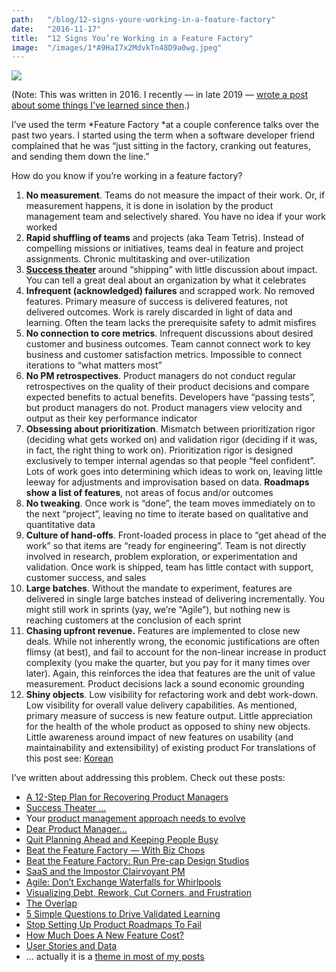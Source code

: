 ```yaml
---
path:	"/blog/12-signs-youre-working-in-a-feature-factory"
date:	"2016-11-17"
title:	"12 Signs You’re Working in a Feature Factory"
image:	"/images/1*A9HaI7x2MdvkTn48D9a0wg.jpeg"
---
```


![](/images/1*A9HaI7x2MdvkTn48D9a0wg.jpeg)

(Note: This was written in 2016. I recently — in late 2019 — [wrote a post about some things I've learned since then](https://amplitude.com/blog/12-signs-youre-working-in-a-feature-factory-3-years-later).)

I’ve used the term *Feature Factory *at a couple conference talks over the past two years. I started using the term when a software developer friend complained that he was “just sitting in the factory, cranking out features, and sending them down the line.”

How do you know if you’re working in a feature factory?

1. **No measurement**. Teams do not measure the impact of their work. Or, if measurement happens, it is done in isolation by the product management team and selectively shared. You have no idea if your work worked
2. **Rapid shuffling of teams** and projects (aka Team Tetris). Instead of compelling missions or initiatives, teams deal in feature and project assignments. Chronic multitasking and over-utilization
3. [**Success theater**](https://medium.com/@johnpcutler/success-theater-b60a1666fe67#.5zjj95jy4) around “shipping” with little discussion about impact. You can tell a great deal about an organization by what it celebrates
4. **Infrequent (acknowledged) failures** and scrapped work. No removed features. Primary measure of success is delivered features, not delivered outcomes. Work is rarely discarded in light of data and learning. Often the team lacks the prerequisite safety to admit misfires
5. **No connection to core metrics**. Infrequent discussions about desired customer and business outcomes. Team cannot connect work to key business and customer satisfaction metrics. Impossible to connect iterations to “what matters most”
6. **No PM retrospectives**. Product managers do not conduct regular retrospectives on the quality of their product decisions and compare expected benefits to actual benefits. Developers have “passing tests”, but product managers do not. Product managers view velocity and output as their key performance indicator
7. **Obsessing about prioritization**. Mismatch between prioritization rigor (deciding what gets worked on) and validation rigor (deciding if it was, in fact, the right thing to work on). Prioritization rigor is designed exclusively to temper internal agendas so that people “feel confident”. Lots of work goes into determining which ideas to work on, leaving little leeway for adjustments and improvisation based on data. **Roadmaps show a list of features**, not areas of focus and/or outcomes
8. **No tweaking**. Once work is “done”, the team moves immediately on to the next “project”, leaving no time to iterate based on qualitative and quantitative data
9. **Culture of hand-offs**. Front-loaded process in place to “get ahead of the work” so that items are “ready for engineering”. Team is not directly involved in research, problem exploration, or experimentation and validation. Once work is shipped, team has little contact with support, customer success, and sales
10. **Large batches**. Without the mandate to experiment, features are delivered in single large batches instead of delivering incrementally. You might still work in sprints (yay, we’re “Agile”), but nothing new is reaching customers at the conclusion of each sprint
11. **Chasing upfront revenue.** Features are implemented to close new deals. While not inherently wrong, the economic justifications are often flimsy (at best), and fail to account for the non-linear increase in product complexity (you make the quarter, but you pay for it many times over later). Again, this reinforces the idea that features are the unit of value measurement. Product decisions lack a sound economic grounding
12. **Shiny objects**. Low visibility for refactoring work and debt work-down. Low visibility for overall value delivery capabilities. As mentioned, primary measure of success is new feature output. Little appreciation for the health of the whole product as opposed to shiny new objects. Little awareness around impact of new features on usability (and maintainability and extensibility) of existing product
For translations of this post see: [Korean](http://JeongMin%20Kwon)

I’ve written about addressing this problem. Check out these posts:

* [A 12-Step Plan for Recovering Product Managers](https://hackernoon.com/a-12-step-program-for-recovering-product-managers-cd02fb2b6709#.d6tjlpbgl)
* [Success Theater …](https://medium.com/@johnpcutler/success-theater-b60a1666fe67#.5zjj95jy4)
* Your [product management approach needs to evolve](https://medium.com/@johnpcutler/the-evolving-product-manager-role-6f288bbc3cda#.1ps2ucfg0)
* [Dear Product Manager…](https://hackernoon.com/dear-product-managers-c488ba6386ea#.mij4797cz)
* [Quit Planning Ahead and Keeping People Busy](https://medium.com/@johnpcutler/quit-planning-ahead-and-keeping-people-busy-937e74d5a1fb#.vt8hm9887)
* [Beat the Feature Factory — With Biz Chops](https://medium.com/@johnpcutler/beat-the-feature-factory-with-biz-chops-dfc7cf6309ae#.ts03mh85d)
* [Beat the Feature Factory: Run Pre-cap Design Studios](https://medium.com/@johnpcutler/beat-the-feature-factory-run-pre-cap-design-studios-725d1c83ecd7#.bjmtflkas)
* [SaaS and the Impostor Clairvoyant PM](https://medium.theuxblog.com/saas-and-the-imposter-clairvoyant-pm-fa910eb7b4d0#.g8kaxplfj)
* [Agile: Don’t Exchange Waterfalls for Whirlpools](https://medium.com/@johnpcutler/agile-dont-exchange-waterfalls-for-whirlpools-798c50c08457#.m76848ghe)
* [Visualizing Debt, Rework, Cut Corners, and Frustration](https://medium.com/@johnpcutler/visualizing-debt-rework-cut-corners-and-frustration-8b1195fb67ea#.s4n5psmi7)
* [The Overlap](https://medium.com/@johnpcutler/the-overlap-puxeng-56dcfd33875b#.v2ftd32f1)
* [5 Simple Questions to Drive Validated Learning](https://medium.com/@johnpcutler/4-simple-questions-to-drive-validated-learning-548a51a70ee5#.b7ex322q1)
* [Stop Setting Up Product Roadmaps To Fail](https://medium.com/@johnpcutler/stop-setting-up-product-roadmaps-to-fail-3189452360a3#.xtcogg32i)
* [How Much Does A New Feature Cost?](https://medium.com/@johnpcutler/how-much-does-a-new-feature-cost-f93c82bf638f#.4z8zx61vn)
* [User Stories and Data](https://medium.com/@johnpcutler/user-stories-and-data-32057117fc7b#.2qb4k29jb)
* … actually it is a [theme in most of my posts](https://medium.com/@johnpcutler)